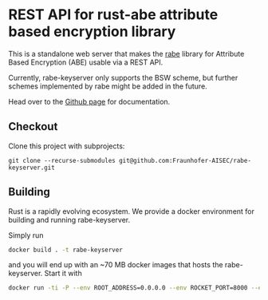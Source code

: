 # REST API for rust-abe attribute based encryption library

This is a standalone web server that makes the [rabe](https://github.com/Fraunhofer-AISEC/rabe) library for Attribute Based Encryption (ABE) usable via a REST API.

Currently, rabe-keyserver only supports the BSW scheme, but further schemes implemented by rabe might be added in the future.

Head over to the [Github page](https://fraunhofer-aisec.github.io/rabe-keyserver/) for documentation.

## Checkout

Clone this project with subprojects:

```
git clone --recurse-submodules git@github.com:Fraunhofer-AISEC/rabe-keyserver.git
```

## Building

Rust is a rapidly evolving ecosystem. We provide a docker environment for building and running rabe-keyserver.

Simply run 

```bash
docker build . -t rabe-keyserver
```

and you will end up with an ~70 MB docker images that hosts the rabe-keyserver. Start it with

```bash
docker run -ti -P --env ROOT_ADDRESS=0.0.0.0 --env ROCKET_PORT=8000 --env ROCKET_ENV=production --restart always --env DATABASE_URL=mysql://username:password@localhost/rabe --name rabe rabe-keyserver:latest
```
